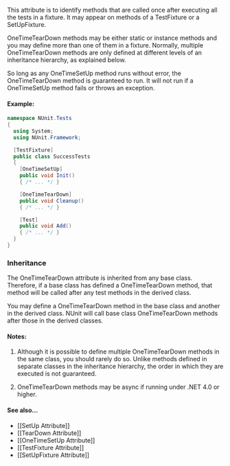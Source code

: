 This attribute is to identify methods that are called once after executing all the tests
in a fixture. It may appear on methods of a TestFixture or a SetUpFixture.

OneTimeTearDown methods may be either static or
instance methods and you may define more than one of them in a fixture.
Normally, multiple OneTimeTearDown methods are only defined at different levels
of an inheritance hierarchy, as explained below.

So long as any OneTimeSetUp method runs without error, the OneTimeTearDown method is
guaranteed to run. It will not run if a OneTimeSetUp method fails or throws an
exception.

#### Example:

```C#
namespace NUnit.Tests
{
  using System;
  using NUnit.Framework;

  [TestFixture]
  public class SuccessTests
  {
    [OneTimeSetUp]
    public void Init()
    { /* ... */ }

    [OneTimeTearDown]
    public void Cleanup()
    { /* ... */ }

    [Test]
    public void Add()
    { /* ... */ }
  }
}
```

### Inheritance

The OneTimeTearDown attribute is inherited from any base class. Therefore, if a base
class has defined a OneTimeTearDown method, that method will be called
after any test methods in the derived class.

You may define a OneTimeTearDown method
in the base class and another in the derived class. NUnit will call base
class OneTimeTearDown methods after those in the derived classes.

#### Notes:

 1. Although it is possible to define multiple OneTimeTearDown methods
    in the same class, you should rarely do so. Unlike methods defined in
    separate classes in the inheritance hierarchy, the order in which they
    are executed is not guaranteed.

 2. OneTimeTearDown methods may be async if running under .NET 4.0 or higher.


#### See also...
 * [[SetUp Attribute]]
 * [[TearDown Attribute]]
 * [[OneTimeSetUp Attribute]]
 * [[TestFixture Attribute]]
 * [[SetUpFixture Attribute]]
